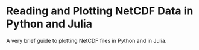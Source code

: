# Reading and Plotting NetCDF Data in Python and Julia 
A very brief guide to plotting NetCDF files in Python and in Julia. 

